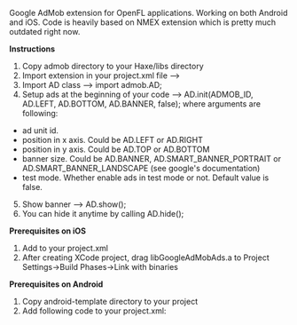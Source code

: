Google AdMob extension for OpenFL applications. Working on both Android and iOS. Code is heavily based on NMEX extension which is pretty much outdated right now.

**Instructions**
1. Copy admob directory to your Haxe/libs directory
2. Import extension in your project.xml file --> <haxelib name="admob" />
3. Import AD class --> import admob.AD;
4. Setup ads at the beginning of your code --> AD.init(ADMOB_ID, AD.LEFT, AD.BOTTOM, AD.BANNER, false);
where arguments are following:
- ad unit id.
- position in x axis. Could be AD.LEFT or AD.RIGHT
- position in y axis. Could be AD.TOP or AD.BOTTOM
- banner size. Could be AD.BANNER, AD.SMART_BANNER_PORTRAIT or AD.SMART_BANNER_LANDSCAPE (see google's documentation)
- test mode. Whether enable ads in test mode or not. Default value is false.
5. Show banner --> AD.show();
6. You can hide it anytime by calling AD.hide();

**Prerequisites on iOS**
1. Add <ios linker-flags="-force_load /usr/lib/haxe/lib/admob/1_1_0/ndll/iPhone/libGoogleAdMobAds.a" /> to your project.xml
2. After creating XCode project, drag libGoogleAdMobAds.a to Project Settings->Build Phases->Link with binaries

**Prerequisites on Android**
1. Copy android-template directory to your project
2. Add following code to your project.xml:
<java path="android-template/libs/GoogleAdMobAdsSdk-6.4.1.jar" if="android" />
<template path="android-template/AndroidManifest.xml" rename="AndroidManifest.xml" if="android" />
<template path="android-template/src/org/haxe/lime/GameActivity.java" rename="src/org/haxe/lime/GameActivity.java" if="android" />
